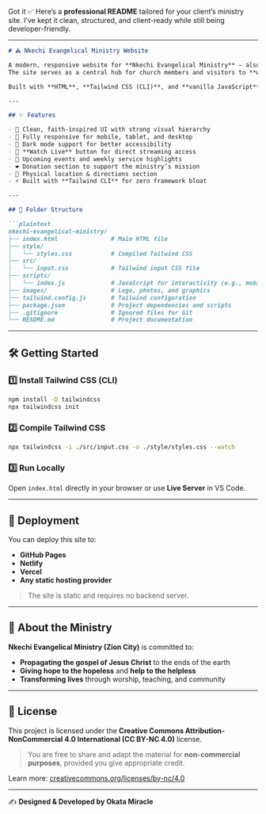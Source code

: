 Got it ✅
Here’s a **professional README** tailored for your client’s ministry site.
I’ve kept it clean, structured, and client-ready while still being developer-friendly.

---

````markdown
# ⛪ Nkechi Evangelical Ministry Website

A modern, responsive website for **Nkechi Evangelical Ministry** — also known as **Zion City**.  
The site serves as a central hub for church members and visitors to **watch live services**, **learn about upcoming events**, **connect with the ministry**, and **support the mission**.

Built with **HTML**, **Tailwind CSS (CLI)**, and **vanilla JavaScript** to ensure **performance**, **accessibility**, and **easy maintenance**.

---

## ✨ Features

- 🎨 Clean, faith-inspired UI with strong visual hierarchy  
- 📱 Fully responsive for mobile, tablet, and desktop  
- 🌙 Dark mode support for better accessibility  
- 🎥 **Watch Live** button for direct streaming access  
- 📅 Upcoming events and weekly service highlights  
- ❤️ Donation section to support the ministry’s mission  
- 📍 Physical location & directions section  
- ⚡ Built with **Tailwind CLI** for zero framework bloat

---

## 📂 Folder Structure

```plaintext
nkechi-evangelical-ministry/
├── index.html               # Main HTML file
├── style/
│   └── styles.css           # Compiled Tailwind CSS
├── src/
│   └── input.css            # Tailwind input CSS file
├── scripts/
│   └── index.js             # JavaScript for interactivity (e.g., mobile menu)
├── images/                  # Logo, photos, and graphics
├── tailwind.config.js       # Tailwind configuration
├── package.json             # Project dependencies and scripts
├── .gitignore               # Ignored files for Git
└── README.md                # Project documentation
````

---

## 🛠️ Getting Started

### 1️⃣ Install Tailwind CSS (CLI)

```bash
npm install -D tailwindcss
npx tailwindcss init
```

### 2️⃣ Compile Tailwind CSS

```bash
npx tailwindcss -i ./src/input.css -o ./style/styles.css --watch
```

### 3️⃣ Run Locally

Open `index.html` directly in your browser or use **Live Server** in VS Code.

---

## 🚀 Deployment

You can deploy this site to:

* **GitHub Pages**
* **Netlify**
* **Vercel**
* **Any static hosting provider**

> The site is static and requires no backend server.

---

## 🙏 About the Ministry

**Nkechi Evangelical Ministry (Zion City)** is committed to:

* **Propagating the gospel of Jesus Christ** to the ends of the earth
* **Giving hope to the hopeless** and **help to the helpless**
* **Transforming lives** through worship, teaching, and community

---

## 📜 License

This project is licensed under the **Creative Commons Attribution-NonCommercial 4.0 International (CC BY-NC 4.0)** license.

> You are free to share and adapt the material for **non-commercial purposes**, provided you give appropriate credit.

Learn more: [creativecommons.org/licenses/by-nc/4.0](https://creativecommons.org/licenses/by-nc/4.0)

---

✍️ **Designed & Developed by Okata Miracle**

```

